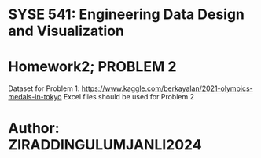 # SYSE 541: Engineering Data Design and Visualization 
# Homework2; PROBLEM 2 
Dataset for Problem 1: https://www.kaggle.com/berkayalan/2021-olympics-medals-in-tokyo 
Excel files should be used for Problem 2

# Author: ZIRADDINGULUMJANLI2024


